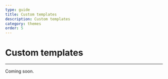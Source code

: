```yaml
---
type: guide
title: Custom templates
description: Custom templates
category: themes
order: 5
---
```


# Custom templates
---
Coming soon.